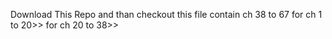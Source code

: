 Download This Repo and than checkout 
this file contain ch 38 to 67
for ch 1 to 20>>
for ch 20 to 38>>
